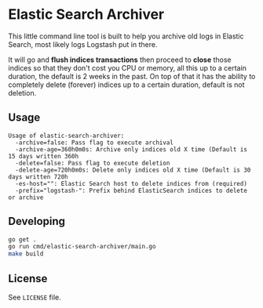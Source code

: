# Elastic Search Archiver

This little command line tool is built to help you archive old logs in Elastic
Search, most likely logs Logstash put in there.

It will go and **flush indices transactions** then proceed to **close** those indices
so that they don't cost you CPU or memory, all this up to a certain duration,
the default is 2 weeks in the past. On top of that it has the ability to completely
delete (forever) indices up to a certain duration, default is not deletion.

## Usage

```
Usage of elastic-search-archiver:
  -archive=false: Pass flag to execute archival
  -archive-age=360h0m0s: Archive only indices old X time (Default is 15 days written 360h
  -delete=false: Pass flag to execute deletion
  -delete-age=720h0m0s: Delete only indices old X time (Default is 30 days written 720h
  -es-host="": Elastic Search host to delete indices from (required)
  -prefix="logstash-": Prefix behind ElasticSearch indices to delete or archive
```

## Developing

```bash
go get .
go run cmd/elastic-search-archiver/main.go
make build
```

## License

See `LICENSE` file.
